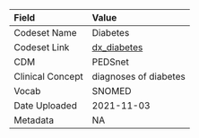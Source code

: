 |Field            |Value                 |
|:----------------|:---------------------|
|Codeset Name     |Diabetes              |
|Codeset Link     |[dx_diabetes](https://github.com/PEDSnet/Variable-Dictionary/blob/main/conditions/dx_diabetes.csv)|
|CDM              |PEDSnet               |
|Clinical Concept |diagnoses of diabetes |
|Vocab            |SNOMED                |
|Date Uploaded    |2021-11-03            |
|Metadata         |NA                    |
